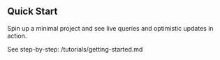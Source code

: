 ## Quick Start

Spin up a minimal project and see live queries and optimistic updates in action.

See step-by-step: /tutorials/getting-started.md
